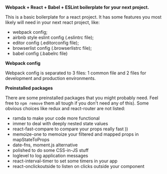 **Webpack + React + Babel + ESLint boilerplate for your next project.**

This is a basic boilerplate for a react project. 
It has some features you most likely will need in your next react project, like:
- webpack config;
- airbnb style eslint config (.eslintrc file);
- editor config (.editorconfig file);
- browserlist config (.browserlistrc file);
- babel config (.babelrc file)

**Webpack config**

Webpack config is separated to 3 files: 
1 common file and 2 files for development and production environments.

**Preinstalled packages**

There are some preinstalled packages that you might probably need. 
Feel free to `npm remove` them all tough if you don't need any of this). 
Some obvious choices like redux and react-router are not listed:
 
- ramda to make your code more functional
- immer to deal with deeply nested state values
- react-fast-compare to compare your props really fast ))
- memoize-one to memoize your filtered and mapped props in mapStateToProps
- date-fns, moment.js alternative
- polished to do some CSS-in-JS stuff
- loglevel to log application messages
- react-interval-timer to set some timers in your app
- react-onclickoutside to listen on clicks outside your component 


